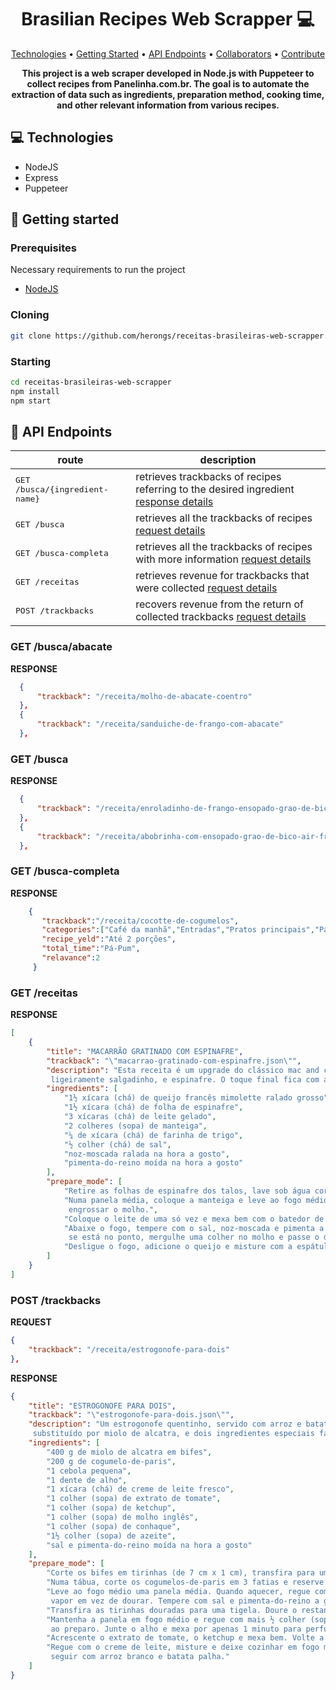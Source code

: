 <h1 align="center" style="font-weight: bold;">Brasilian Recipes Web Scrapper 💻</h1>

<p align="center">
 <a href="#tech">Technologies</a> • 
 <a href="#started">Getting Started</a> • 
  <a href="#routes">API Endpoints</a> •
 <a href="#colab">Collaborators</a> •
 <a href="#contribute">Contribute</a>
</p>

<p align="center">
    <b>This project is a web scraper developed in Node.js with Puppeteer to collect recipes from Panelinha.com.br. The goal is to automate the extraction of data such as ingredients, preparation method, cooking time, and other relevant information from various recipes.</b>
</p>

<h2 id="technologies">💻 Technologies</h2>

- NodeJS
- Express
- Puppeteer

<h2 id="started">🚀 Getting started</h2>

<h3>Prerequisites</h3>

Necessary requirements to run the project

- [NodeJS](https://github.com/)

<h3>Cloning</h3>

```bash
git clone https://github.com/herongs/receitas-brasileiras-web-scrapper.git
```

<h3>Starting</h3>

```bash
cd receitas-brasileiras-web-scrapper
npm install
npm start
```

<h2 id="routes">📍 API Endpoints</h2>

| route               | description                                          
|----------------------|-----------------------------------------------------
| <kbd>GET /busca/{ingredient-name}</kbd>     | retrieves trackbacks of recipes referring to the desired ingredient [response details](#get-busca-ingredientes)
| <kbd>GET /busca</kbd>     | retrieves all the trackbacks of recipes [request details](#get-busca)
| <kbd>GET /busca-completa</kbd>     | retrieves all the trackbacks of recipes with more information [request details](#get-busca-completa) 
| <kbd>GET /receitas </kbd>     |  retrieves revenue for trackbacks that were collected [request details](#get-receitas) 
| <kbd>POST /trackbacks </kbd>     |  recovers revenue from the return of collected trackbacks [request details](#post-trackbacks) 

<h3 id="get-busca-ingredientes">GET /busca/abacate</h3>

**RESPONSE**
```json
  {
      "trackback": "/receita/molho-de-abacate-coentro"
  },
  {
      "trackback": "/receita/sanduiche-de-frango-com-abacate"
  },
```

<h3 id="get-busca">GET /busca</h3>

**RESPONSE**
```json
  {
      "trackback": "/receita/enroladinho-de-frango-ensopado-grao-de-bico-air-fryer"
  },
  {
      "trackback": "/receita/abobrinha-com-ensopado-grao-de-bico-air-fryer"
  },
```

<h3 id="get-busca-completa">GET /busca-completa</h3>

**RESPONSE**
```json
    {
       "trackback":"/receita/cocotte-de-cogumelos",
       "categories":["Café da manhã","Entradas","Pratos principais","Para um","Ovo","Micro-ondas"],
       "recipe_yeld":"Até 2 porções",
       "total_time":"Pá-Pum",
       "relavance":2
     }
```

<h3 id="receitas">GET /receitas</h3>

**RESPONSE**
```json
[
    {
        "title": "MACARRÃO GRATINADO COM ESPINAFRE",
        "trackback": "\"macarrao-gratinado-com-espinafre.json\"",
        "description": "Esta receita é um upgrade do clássico mac and cheese, o macarrão gratinado com queijo. Nesta versão, ele é preparado com um clássico europeu, o queijo francês mimolette, de cor laranja intensa e                   
         ligeiramente salgadinho, e espinafre. O toque final fica com a farofinha crocante.",
        "ingredients": [
            "1½ xícara (chá) de queijo francês mimolette ralado grosso",
            "1½ xícara (chá) de folha de espinafre",
            "3 xícaras (chá) de leite gelado",
            "2 colheres (sopa) de manteiga",
            "¼ de xícara (chá) de farinha de trigo",
            "½ colher (chá) de sal",
            "noz-moscada ralada na hora a gosto",
            "pimenta-do-reino moída na hora a gosto"
        ],
        "prepare_mode": [
            "Retire as folhas de espinafre dos talos, lave sob água corrente e deixe secar no escorredor enquanto prepara o molho.",
            "Numa panela média, coloque a manteiga e leve ao fogo médio para derreter. Junte a farinha e mexa bem com a espátula por 1 minuto — essa misturinha, chamada roux, serve para     
             engrossar o molho.",
            "Coloque o leite de uma só vez e mexa bem com o batedor de arame para desmanchar os gruminhos de farinha. Continue mexendo, em fogo médio, até ferver.",
            "Abaixe o fogo, tempere com o sal, noz-moscada e pimenta a gosto e deixe cozinhar por cerca de 5 minutos, mexendo de vez em quando com uma espátula, até engrossar — para verificar 
             se está no ponto, mergulhe uma colher no molho e passe o dedo indicador nas costas da colher formando uma linha: o molho não deve escorrer.",
            "Desligue o fogo, adicione o queijo e misture com a espátula até dissolver. Junte as folhas de espinafre e reserve na panela mesmo."
        ]
    }
]
```

<h3 id="post-trackbacks">POST /trackbacks</h3>

**REQUEST**
```json
{
    "trackback": "/receita/estrogonofe-para-dois"
},
```

**RESPONSE**
```json
{
    "title": "ESTROGONOFE PARA DOIS",
    "trackback": "\"estrogonofe-para-dois.json\"",
    "description": "Um estrogonofe quentinho, servido com arroz e batata palha, é daqueles pratos que fazem a gente se sentir em casa. E quem disse que ele não pode ser servido em um jantar romântico? Nesta versão, o filé mignon é 
     substituído por miolo de alcatra, e dois ingredientes especiais fazem toda a diferença: creme de leite e cogumelo-de-paris frescos.",
    "ingredients": [
        "400 g de miolo de alcatra em bifes",
        "200 g de cogumelo-de-paris",
        "1 cebola pequena",
        "1 dente de alho",
        "1 xícara (chá) de creme de leite fresco",
        "1 colher (sopa) de extrato de tomate",
        "1 colher (sopa) de ketchup",
        "1 colher (sopa) de molho inglês",
        "1 colher (sopa) de conhaque",
        "1½ colher (sopa) de azeite",
        "sal e pimenta-do-reino moída na hora a gosto"
    ],
    "prepare_mode": [
        "Corte os bifes em tirinhas (de 7 cm x 1 cm), transfira para uma tigela e mantenha em temperatura ambiente - a carne não pode estar gelada na hora de dourar. Enquanto isso, prepare os outros ingredientes.",
        "Numa tábua, corte os cogumelos-de-paris em 3 fatias e reserve (se preferir, você pode usar champignon em conserva, mas o resultado não será o mesmo). Descasque e pique fino a cebola e o alho.",
        "Leve ao fogo médio uma panela média. Quando aquecer, regue com ½ colher (sopa) de azeite, junte cerca de 1/3 da carne e deixe dourar - se colocar todas as tirinhas ao mesmo tempo, elas vão soltar o próprio líquido e cozinhar no  
         vapor em vez de dourar. Tempere com sal e pimenta-do-reino a gosto e mexa aos poucos para que dourem por igual.",
        "Transfira as tirinhas douradas para uma tigela. Doure o restante, sempre regando a panela com azeite antes de cada leva.",
        "Mantenha a panela em fogo médio e regue com mais ½ colher (sopa) de azeite. Adicione a cebola e refogue até murchar por cerca de 3 minutos, raspando bem o fundo da panela - os queimadinhos da carne são essenciais para dar sabor 
         ao preparo. Junte o alho e mexa por apenas 1 minuto para perfumar.",
        "Acrescente o extrato de tomate, o ketchup e mexa bem. Volte a carne dourada à panela, adicione o molho inglês e o conhaque. Junte os cogumelos e misture delicadamente.",
        "Regue com o creme de leite, misture e deixe cozinhar em fogo médio, mexendo de vez em quando, até o molho engrossar - isso leva cerca de 5 minutos depois que começar a ferver. Desligue o fogo, prove e acerte o sal. Sirva a 
         seguir com arroz branco e batata palha."
    ]
}
```


